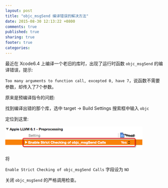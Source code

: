 ```yaml
---
layout: post
title: "objc_msgSend 编译错误的解决方法"
date: 2015-08-30 12:13:22 +0800
comments: true
published: true
sharing: true
footer: true
categories: 
---
```


最近在 Xcode6.4 上编译一个老旧的库时，出现了运行时函数 `objc_msgSend` 的编译错误，提示:

`Too many arguments to function call, excepted 0, have 7`，说函数不需要参数，却传入了7个参数。

原来是预编译指令的问题:

找到编译出错的那个库，选中 target -> Build Settings 搜索框中输入 `objc`

定位到这里:

![msgSend_fix](/images/refered/msgSend_error_fix.png)

将

`Enable Strict Checking of objc_msgSend Calls`  字段设为 `NO`

关闭 `objc_msgSend` 的严格调用检查。


